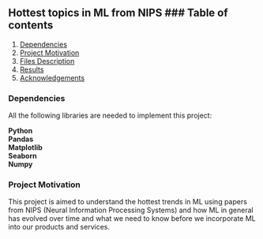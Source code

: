 ## Hottest topics in ML from NIPS ### Table of contents 

1. [Dependencies](#dependencies)
2. [Project Motivation](#motivation)
3. [Files Description](#description)
4. [Results](#results)
5. [Acknowledgements](#acknowledgements)


### Dependencies <a name = "dependencies"></a>

All the following libraries are needed to implement this project:

**Python**<br>
**Pandas**<br>
**Matplotlib**<br>
**Seaborn**<br>
**Numpy**<br>



### Project Motivation <a name = "motivation"></a>

This project is aimed to understand the hottest trends in ML using papers from NIPS (Neural Information Processing Systems) and how ML in general has evolved over time and what we need to know before we incorporate ML into our products and services.

